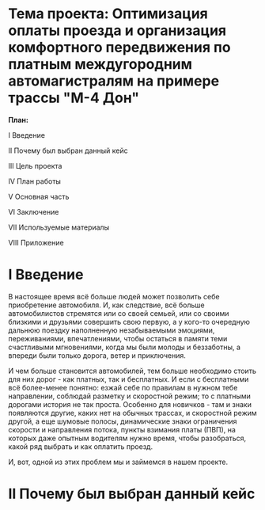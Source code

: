 Тема проекта: Оптимизация оплаты проезда и организация комфортного передвижения по платным междугородним автомагистралям на примере трассы "М-4 Дон"
==


**План:**


I Введение

II Почему был выбран данный кейс

III Цель проекта

IV План работы

V Основная часть

VI Заключение

VII Используемые материалы

VIII Приложение


I Введение 
==
В настоящее время всё больше людей может позволить себе приобретение автомобиля. И, как следствие, всё больше автомобилистов стремятся или со своей семьей, или со своими близкими и друзьями совершить свою первую, а у кого-то очередную дальнюю поездку наполненную незабываемыми эмоциями, переживаниями, впечатлениями, чтобы остаться в памяти теми счастливыми мгновениями, когда мы были молоды и беззаботны, а впереди были только дорога, ветер и приключения.

И чем больше становится автомобилей, тем больше необходимо стоить для них дорог - как платных, так и бесплатных. И если с бесплатными всё более-менее понятно: езжай себе по правилам в нужном тебе направлении, соблюдай разметку и скоростной режим; то с платными дорогами история не так проста. Особенно для новичков - там и знаки появляются другие, каких нет на обычных трассах, и скоростной режим другой, а еще шумовые полосы, динамические знаки ограничения скорости и направления потока, пункты взимания платы (ПВП), на которых даже опытным водителям нужно время, чтобы разобраться, какой ряд выбрать и как оплатить проезд. 

И, вот, одной из этих проблем мы и займемся в нашем проекте.

II Почему был выбран данный кейс
==
